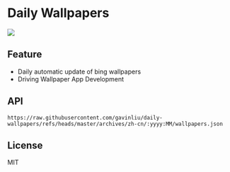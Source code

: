 # Daily Wallpapers
  
![](https://www.bing.com/th?id=OHR.TankLakes_ZH-CN6402368934_UHD.jpg)

## Feature

- Daily automatic update of bing wallpapers
- Driving Wallpaper App Development

## API

```
https://raw.githubusercontent.com/gavinliu/daily-wallpapers/refs/heads/master/archives/zh-cn/:yyyy:MM/wallpapers.json
```

## License

MIT
  